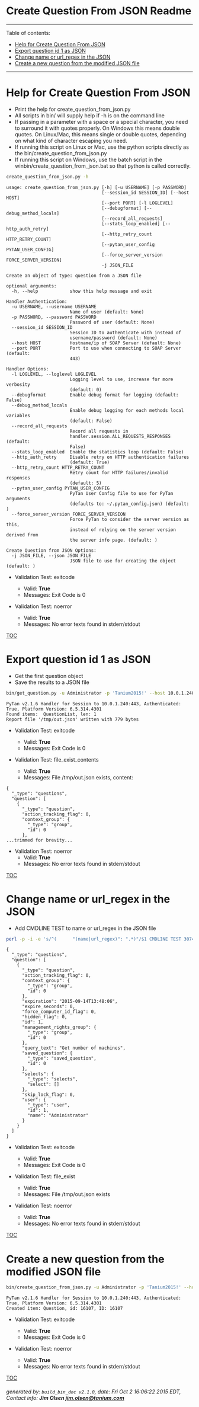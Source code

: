 Create Question From JSON Readme
===========================

---------------------------
<a name='toc'>Table of contents:</a>

  * [Help for Create Question From JSON](#user-content-help-for-create-question-from-json)
  * [Export question id 1 as JSON](#user-content-export-question-id-1-as-json)
  * [Change name or url_regex in the JSON](#user-content-change-name-or-url_regex-in-the-json)
  * [Create a new question from the modified JSON file](#user-content-create-a-new-question-from-the-modified-json-file)

---------------------------

# Help for Create Question From JSON

  * Print the help for create_question_from_json.py
  * All scripts in bin/ will supply help if -h is on the command line
  * If passing in a parameter with a space or a special character, you need to surround it with quotes properly. On Windows this means double quotes. On Linux/Mac, this means single or double quotes, depending on what kind of character escaping you need.
  * If running this script on Linux or Mac, use the python scripts directly as the bin/create_question_from_json.py
  * If running this script on Windows, use the batch script in the winbin/create_question_from_json.bat so that python is called correctly.

```bash
create_question_from_json.py -h
```

```
usage: create_question_from_json.py [-h] [-u USERNAME] [-p PASSWORD]
                                    [--session_id SESSION_ID] [--host HOST]
                                    [--port PORT] [-l LOGLEVEL]
                                    [--debugformat] [--debug_method_locals]
                                    [--record_all_requests]
                                    [--stats_loop_enabled] [--http_auth_retry]
                                    [--http_retry_count HTTP_RETRY_COUNT]
                                    [--pytan_user_config PYTAN_USER_CONFIG]
                                    [--force_server_version FORCE_SERVER_VERSION]
                                    -j JSON_FILE

Create an object of type: question from a JSON file

optional arguments:
  -h, --help            show this help message and exit

Handler Authentication:
  -u USERNAME, --username USERNAME
                        Name of user (default: None)
  -p PASSWORD, --password PASSWORD
                        Password of user (default: None)
  --session_id SESSION_ID
                        Session ID to authenticate with instead of
                        username/password (default: None)
  --host HOST           Hostname/ip of SOAP Server (default: None)
  --port PORT           Port to use when connecting to SOAP Server (default:
                        443)

Handler Options:
  -l LOGLEVEL, --loglevel LOGLEVEL
                        Logging level to use, increase for more verbosity
                        (default: 0)
  --debugformat         Enable debug format for logging (default: False)
  --debug_method_locals
                        Enable debug logging for each methods local variables
                        (default: False)
  --record_all_requests
                        Record all requests in
                        handler.session.ALL_REQUESTS_RESPONSES (default:
                        False)
  --stats_loop_enabled  Enable the statistics loop (default: False)
  --http_auth_retry     Disable retry on HTTP authentication failures
                        (default: True)
  --http_retry_count HTTP_RETRY_COUNT
                        Retry count for HTTP failures/invalid responses
                        (default: 5)
  --pytan_user_config PYTAN_USER_CONFIG
                        PyTan User Config file to use for PyTan arguments
                        (defaults to: ~/.pytan_config.json) (default: )
  --force_server_version FORCE_SERVER_VERSION
                        Force PyTan to consider the server version as this,
                        instead of relying on the server version derived from
                        the server info page. (default: )

Create Question from JSON Options:
  -j JSON_FILE, --json JSON_FILE
                        JSON file to use for creating the object (default: )
```

  * Validation Test: exitcode
    * Valid: **True**
    * Messages: Exit Code is 0

  * Validation Test: noerror
    * Valid: **True**
    * Messages: No error texts found in stderr/stdout



[TOC](#user-content-toc)


# Export question id 1 as JSON

  * Get the first question object
  * Save the results to a JSON file

```bash
bin/get_question.py -u Administrator -p 'Tanium2015!' --host 10.0.1.240 --port 443 --loglevel 1 --id 1 --file "/tmp/out.json" --export_format json
```

```
PyTan v2.1.6 Handler for Session to 10.0.1.240:443, Authenticated: True, Platform Version: 6.5.314.4301
Found items:  QuestionList, len: 1
Report file '/tmp/out.json' written with 779 bytes
```

  * Validation Test: exitcode
    * Valid: **True**
    * Messages: Exit Code is 0

  * Validation Test: file_exist_contents
    * Valid: **True**
    * Messages: File /tmp/out.json exists, content:

```
{
  "_type": "questions", 
  "question": [
    {
      "_type": "question", 
      "action_tracking_flag": 0, 
      "context_group": {
        "_type": "group", 
        "id": 0
      }, 
...trimmed for brevity...
```

  * Validation Test: noerror
    * Valid: **True**
    * Messages: No error texts found in stderr/stdout



[TOC](#user-content-toc)


# Change name or url_regex in the JSON

  * Add CMDLINE TEST to name or url_regex in the JSON file

```bash
perl -p -i -e 's/^(      "(name|url_regex)": ".*)"/$1 CMDLINE TEST 3074"/gm' /tmp/out.json && cat /tmp/out.json
```

```
{
  "_type": "questions", 
  "question": [
    {
      "_type": "question", 
      "action_tracking_flag": 0, 
      "context_group": {
        "_type": "group", 
        "id": 0
      }, 
      "expiration": "2015-09-14T13:48:06", 
      "expire_seconds": 0, 
      "force_computer_id_flag": 0, 
      "hidden_flag": 0, 
      "id": 1, 
      "management_rights_group": {
        "_type": "group", 
        "id": 0
      }, 
      "query_text": "Get number of machines", 
      "saved_question": {
        "_type": "saved_question", 
        "id": 0
      }, 
      "selects": {
        "_type": "selects", 
        "select": []
      }, 
      "skip_lock_flag": 0, 
      "user": {
        "_type": "user", 
        "id": 1, 
        "name": "Administrator"
      }
    }
  ]
}
```

  * Validation Test: exitcode
    * Valid: **True**
    * Messages: Exit Code is 0

  * Validation Test: file_exist
    * Valid: **True**
    * Messages: File /tmp/out.json exists

  * Validation Test: noerror
    * Valid: **True**
    * Messages: No error texts found in stderr/stdout



[TOC](#user-content-toc)


# Create a new question from the modified JSON file

```bash
bin/create_question_from_json.py -u Administrator -p 'Tanium2015!' --host 10.0.1.240 --port 443 --loglevel 1 -j "/tmp/out.json"
```

```
PyTan v2.1.6 Handler for Session to 10.0.1.240:443, Authenticated: True, Platform Version: 6.5.314.4301
Created item: Question, id: 16107, ID: 16107
```

  * Validation Test: exitcode
    * Valid: **True**
    * Messages: Exit Code is 0

  * Validation Test: noerror
    * Valid: **True**
    * Messages: No error texts found in stderr/stdout



[TOC](#user-content-toc)


###### generated by: `build_bin_doc v2.1.0`, date: Fri Oct  2 16:06:22 2015 EDT, Contact info: **Jim Olsen <jim.olsen@tanium.com>**